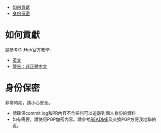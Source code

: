 <!-- START doctoc generated TOC please keep comment here to allow auto update -->
<!-- DON'T EDIT THIS SECTION, INSTEAD RE-RUN doctoc TO UPDATE -->


- [如何貢獻](#%E5%A6%82%E4%BD%95%E8%B2%A2%E7%8D%BB)
- [身份保密](#%E8%BA%AB%E4%BB%BD%E4%BF%9D%E5%AF%86)

<!-- END doctoc generated TOC please keep comment here to allow auto update -->

# 如何貢獻

請參考GitHub官方教學:

- [英文](https://help.github.com/en/articles/creating-a-pull-request-from-a-fork)
- [警告：非正體中文](https://help.github.com/cn/articles/creating-a-pull-request-from-a-fork)

# 身份保密

非常時期，請小心安全。

- 請確保commit log和PR內容不含任何可以追踪到個人身份的資料
- 如有需要，請使用PGP加密內容。請參考[README](https://github.com/cybersec-hk/digital_awareness_hk#%E5%BB%BA%E8%AD%B0%E6%88%96%E8%81%AF%E7%B5%A1%E6%88%91%E5%80%91)及交換PGP方便我地聯絡返。
